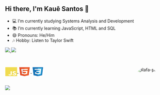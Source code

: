 ## Hi there, I'm Kauê Santos 👋

- 💻 I’m currently studying Systems Analysis and Development
- 📚 I’m currently learning JavaScript, HTML and SQL
- 😄 Pronouns: He/Him
- 🎶 Hobby: Listen to Taylor Swift


<div style="center">
  <a href="https://github.com/kauevsantus"> 
  <img height="180em" src="https://github-readme-stats.vercel.app/api?username=kauevsantus&show_icons=true&theme=vue-dark&include_all_commits=true&count_private=true"/>
  <img height="180em" src="https://github-readme-stats.vercel.app/api/top-langs/?username=kauevsantus&layout=compact&langs_count=7&theme=vue-dark"/>
</div>

##

<div style="display: inline_block"><br>
  <img align="center" alt="Rafa-Js" height="30" width="40" src="https://raw.githubusercontent.com/devicons/devicon/master/icons/javascript/javascript-plain.svg">
  <img align="center" alt="Rafa-HTML" height="30" width="40" src="https://raw.githubusercontent.com/devicons/devicon/master/icons/html5/html5-original.svg">
  <img align="center" alt="Rafa-CSS" height="30" width="40" src="https://raw.githubusercontent.com/devicons/devicon/master/icons/css3/css3-original.svg">
  <img align="right" alt="Rafa-pic" height="150" style="border-radius:50px;" src="https://cdn.discordapp.com/attachments/1005655735830597723/1010647799676809327/unknown.png">
</div>

##

<div>
 <a href="https://instagram.com/_kauezito" target="_blank"><img src="https://img.shields.io/badge/-Instagram-%23E4405F?style=for-the-badge&logo=instagram&logoColor=white" target="_blank"></a>
</div>
